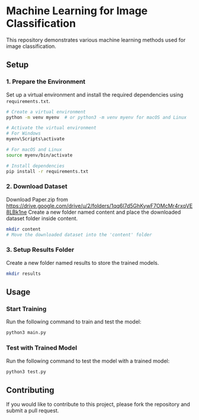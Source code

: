 # Machine Learning for Image Classification

This repository demonstrates various machine learning methods used for image classification.

## Setup

### 1. Prepare the Environment

Set up a virtual environment and install the required dependencies using `requirements.txt`.

```sh
# Create a virtual environment
python -m venv myenv  # or python3 -m venv myenv for macOS and Linux

# Activate the virtual environment
# For Windows
myenv\Scripts\activate

# For macOS and Linux
source myenv/bin/activate

# Install dependencies
pip install -r requirements.txt
```

### 2. Download Dataset

Download Paper.zip from https://drive.google.com/drive/u/2/folders/1qq6l7d5GhKywF7OMcMr4rxqVE8LBk1ne
Create a new folder named content and place the downloaded dataset folder inside content.
```sh
mkdir content
# Move the downloaded dataset into the 'content' folder
```

### 3. Setup Results Folder

Create a new folder named results to store the trained models.
```sh
mkdir results
```

## Usage

### Start Training
Run the following command to train and test the model:
```sh
python3 main.py
```

### Test with Trained Model
Run the following command to test the model with a trained model:
```sh
python3 test.py
```

## Contributing
If you would like to contribute to this project, please fork the repository and submit a pull request.

